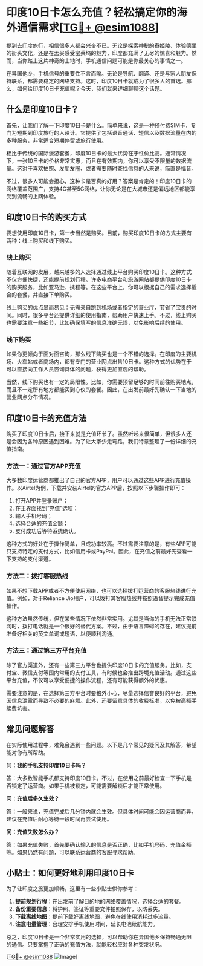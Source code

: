 # 印度10日卡怎么充值？轻松搞定你的海外通信需求[[TG💪+ @esim1088](https://t.me/s/esim1088)]

提到去印度旅行，相信很多人都会兴奋不已。无论是探索神秘的泰姬陵、体验德里的街头文化，还是在孟买感受宝莱坞的魅力，印度都充满了无尽的惊喜和魅力。然而，当你踏上这片神奇的土地时，手机通信问题可能是你最关心的事情之一。

在异国他乡，手机信号的重要性不言而喻。无论是导航、翻译、还是与家人朋友保持联系，都需要稳定的网络支持。这时，印度10日卡就成为了很多人的首选。那么，如何给印度10日卡充值呢？今天，我们就来详细聊聊这个话题。

## 什么是印度10日卡？

首先，让我们了解一下印度10日卡是什么。简单来说，这是一种预付费SIM卡，专门为短期到印度旅行的人设计。它提供了包括语音通话、短信以及数据流量在内的多种服务，非常适合短期停留或旅行使用。

相比于传统的国际漫游套餐，印度10日卡的最大优势在于性价比高。通常情况下，一张10日卡的价格非常实惠，而且在有效期内，你可以享受不限量的数据流量。这对于喜欢拍照、发朋友圈、或者需要随时查找信息的人来说，简直是福音。

不过，很多人可能会担心，这种卡是否真的好用？答案是肯定的！印度10日卡的网络覆盖范围广，支持4G甚至5G网络，让你无论是在大城市还是偏远地区都能享受到流畅的上网体验。

## 印度10日卡的购买方式

要想使用印度10日卡，第一步当然是购买。目前，购买印度10日卡的方式主要有两种：线上购买和线下购买。

### 线上购买

随着互联网的发展，越来越多的人选择通过线上平台购买印度10日卡。这种方式不仅方便快捷，还能提前规划行程。许多电商平台和旅游网站都提供印度10日卡的购买服务，比如亚马逊、携程等。在这些平台上，你可以根据自己的需求选择适合的套餐，并直接下单购买。

线上购买的优点显而易见：无需亲自跑到机场或者指定的营业厅，节省了宝贵的时间。同时，很多平台还提供详细的使用指南，帮助用户快速上手。不过，线上购买也需要注意一些细节，比如确保填写的信息准确无误，以免影响后续的使用。

### 线下购买

如果你更倾向于面对面咨询，那么线下购买也是一个不错的选择。在印度的主要机场、火车站或者商场内，都有专门的营业网点出售10日卡。这种方式的优势在于可以直接向工作人员咨询具体的问题，获得更加直观的帮助。

当然，线下购买也有一定的局限性。比如，你需要预留足够的时间前往购买地点，而且不一定所有地方都能买到心仪的套餐。因此，在出发前最好先确认一下当地的营业网点分布情况。

## 印度10日卡的充值方法

购买了印度10日卡后，接下来就是充值环节了。虽然听起来很简单，但很多人还是会因为各种原因遇到困难。为了让大家少走弯路，我们特意整理了一份详细的充值指南。

### 方法一：通过官方APP充值

大多数印度运营商都推出了自己的官方APP，用户可以通过这些APP进行充值操作。以Airtel为例，下载并安装Airtel的官方APP后，按照以下步骤操作即可：

1. 打开APP并登录账户；
2. 在主界面找到“充值”选项；
3. 输入手机号码；
4. 选择合适的充值金额；
5. 支付成功后等待系统确认。

这种方式的好处在于操作简单，且成功率较高。不过需要注意的是，有些APP可能只支持特定的支付方式，比如信用卡或PayPal。因此，在充值之前最好先查看一下支持的支付渠道。

### 方法二：拨打客服热线

如果不想下载APP或者不方便使用网络，也可以选择拨打运营商的客服热线进行充值。例如，对于Reliance Jio用户，可以拨打其客服热线并按照语音提示完成充值操作。

这种方法虽然传统，但在某些情况下依然非常实用。尤其是当你的手机无法正常联网时，拨打电话就是一个很好的替代方案。不过，由于语言障碍的存在，建议提前准备好相关的英文单词或短语，以便顺利沟通。

### 方法三：通过第三方平台充值

除了官方渠道外，还有一些第三方平台也提供印度10日卡的充值服务。比如，支付宝、微信支付等国内常用的支付工具，有时候也会推出跨境充值活动。通过这些平台充值，不仅可以享受便捷的操作流程，还有可能获得额外的优惠。

需要注意的是，在选择第三方平台时要格外小心，尽量选择信誉良好的平台，避免因信息泄露而导致不必要的麻烦。此外，还要留意具体的收费标准，以免被高额手续费坑害。

## 常见问题解答

在实际使用过程中，难免会遇到一些问题。以下是几个常见的疑问及其解答，希望能对你有所帮助。

**问：我的手机支持印度10日卡吗？**

答：大多数智能手机都支持印度10日卡。不过，在使用之前最好检查一下手机是否锁定了运营商。如果手机被锁定，可能需要解锁后才能正常使用。

**问：充值后多久生效？**

答：一般来说，充值完成后几分钟内就会生效。但具体时间可能会因运营商而异，建议在充值后耐心等待一段时间再尝试使用。

**问：充值失败怎么办？**

答：如果充值失败，首先要确认输入的信息是否正确，比如手机号码、充值金额等。如果仍然有问题，可以联系运营商的客服寻求帮助。

## 小贴士：如何更好地利用印度10日卡

为了让印度之旅更加顺畅，这里有一些小贴士供你参考：

1. **提前规划行程**：在出发前了解目的地的网络覆盖情况，选择合适的套餐。
2. **备份重要信息**：将护照、签证等重要文件拍照保存，以防丢失。
3. **下载离线地图**：提前下载好离线地图，避免在线使用消耗过多流量。
4. **注意电量管理**：合理安排手机使用时间，延长电池续航能力。

总之，印度10日卡是一个非常实用的选择，可以帮助你在异国他乡保持畅通无阻的通信。只要掌握了正确的充值方法，就能轻松应对各种突发状况。

[[TG💪+ @esim1088](https://t.me/s/esim1088) ![Image](https://i.postimg.cc/4NQfJmqS/Snipaste-2025-05-13-00-14-12.png)]
